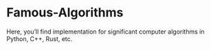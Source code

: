 # Famous-Algorithms
Here, you’ll find implementation for significant computer algorithms in Python, C++, Rust, etc.
